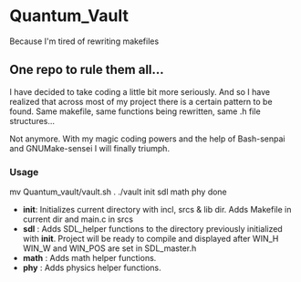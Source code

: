 # Quantum_Vault
Because I'm tired of rewriting makefiles

## One repo to rule them all...

I have decided to take coding a little bit more seriously. And so I have realized that across most of my project there is a certain pattern to be found.
Same makefile, same functions being rewritten, same .h file structures...

Not anymore.
With my magic coding powers and the help of Bash-senpai and GNUMake-sensei I will finally triumph.

### Usage

mv Quantum_vault/vault.sh .
./vault init sdl math phy done

  - **init**: Initializes current directory with incl, srcs & lib dir. Adds Makefile in current dir and main.c in srcs
  - **sdl** : Adds SDL_helper functions to the directory previously initialized with **init**. Project will be ready to compile and displayed after
WIN_H WIN_W and WIN_POS are set in SDL_master.h
  - **math** : Adds math helper functions.
  - **phy** : Adds physics helper functions.
